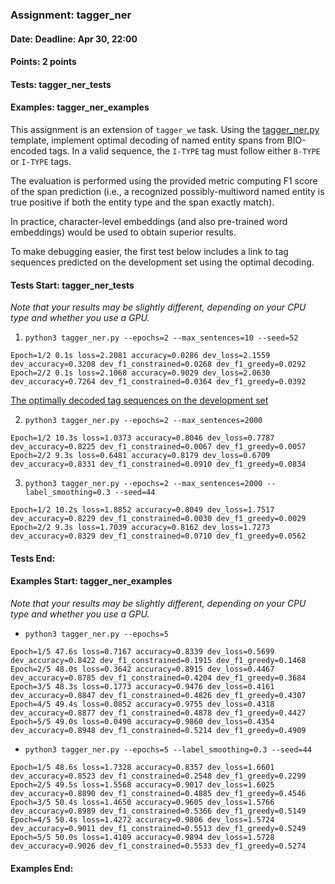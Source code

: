 ### Assignment: tagger_ner
#### Date: Deadline: Apr 30, 22:00
#### Points: 2 points
#### Tests: tagger_ner_tests
#### Examples: tagger_ner_examples

This assignment is an extension of `tagger_we` task. Using the
[tagger_ner.py](https://github.com/ufal/npfl138/tree/master/labs/09/tagger_ner.py)
template, implement optimal decoding of named entity spans from
BIO-encoded tags. In a valid sequence, the `I-TYPE` tag must follow either
`B-TYPE` or `I-TYPE` tags.

The evaluation is performed using the provided metric computing F1 score of the
span prediction (i.e., a recognized possibly-multiword named entity is true
positive if both the entity type and the span exactly match).

In practice, character-level embeddings (and also pre-trained word embeddings)
would be used to obtain superior results.

To make debugging easier, the first test below includes a link to tag sequences
predicted on the development set using the optimal decoding.

#### Tests Start: tagger_ner_tests
_Note that your results may be slightly different, depending on your CPU type and whether you use a GPU._

1. `python3 tagger_ner.py --epochs=2 --max_sentences=10 --seed=52`
```
Epoch=1/2 0.1s loss=2.2081 accuracy=0.0286 dev_loss=2.1559 dev_accuracy=0.3208 dev_f1_constrained=0.0268 dev_f1_greedy=0.0292
Epoch=2/2 0.1s loss=2.1068 accuracy=0.9029 dev_loss=2.0630 dev_accuracy=0.7264 dev_f1_constrained=0.0364 dev_f1_greedy=0.0392
```
[The optimally decoded tag sequences on the development set](//ufal.mff.cuni.cz/~straka/courses/npfl138/2324/tasks/figures/tagger_ner.test-1.txt)

2. `python3 tagger_ner.py --epochs=2 --max_sentences=2000`
```
Epoch=1/2 10.3s loss=1.0373 accuracy=0.8046 dev_loss=0.7787 dev_accuracy=0.8225 dev_f1_constrained=0.0067 dev_f1_greedy=0.0057
Epoch=2/2 9.3s loss=0.6481 accuracy=0.8179 dev_loss=0.6709 dev_accuracy=0.8331 dev_f1_constrained=0.0910 dev_f1_greedy=0.0834
```

3. `python3 tagger_ner.py --epochs=2 --max_sentences=2000 --label_smoothing=0.3 --seed=44`
```
Epoch=1/2 10.2s loss=1.8852 accuracy=0.8049 dev_loss=1.7517 dev_accuracy=0.8229 dev_f1_constrained=0.0030 dev_f1_greedy=0.0029
Epoch=2/2 9.3s loss=1.7039 accuracy=0.8162 dev_loss=1.7273 dev_accuracy=0.8329 dev_f1_constrained=0.0710 dev_f1_greedy=0.0562
```
#### Tests End:
#### Examples Start: tagger_ner_examples
_Note that your results may be slightly different, depending on your CPU type and whether you use a GPU._

- `python3 tagger_ner.py --epochs=5`
```
Epoch=1/5 47.6s loss=0.7167 accuracy=0.8339 dev_loss=0.5699 dev_accuracy=0.8422 dev_f1_constrained=0.1915 dev_f1_greedy=0.1468
Epoch=2/5 48.0s loss=0.3642 accuracy=0.8915 dev_loss=0.4467 dev_accuracy=0.8785 dev_f1_constrained=0.4204 dev_f1_greedy=0.3684
Epoch=3/5 48.3s loss=0.1773 accuracy=0.9476 dev_loss=0.4161 dev_accuracy=0.8847 dev_f1_constrained=0.4826 dev_f1_greedy=0.4307
Epoch=4/5 49.4s loss=0.0852 accuracy=0.9755 dev_loss=0.4318 dev_accuracy=0.8877 dev_f1_constrained=0.4878 dev_f1_greedy=0.4427
Epoch=5/5 49.0s loss=0.0490 accuracy=0.9860 dev_loss=0.4354 dev_accuracy=0.8948 dev_f1_constrained=0.5214 dev_f1_greedy=0.4909
```

- `python3 tagger_ner.py --epochs=5 --label_smoothing=0.3 --seed=44`
```
Epoch=1/5 48.6s loss=1.7328 accuracy=0.8357 dev_loss=1.6601 dev_accuracy=0.8523 dev_f1_constrained=0.2548 dev_f1_greedy=0.2299
Epoch=2/5 49.5s loss=1.5568 accuracy=0.9017 dev_loss=1.6025 dev_accuracy=0.8890 dev_f1_constrained=0.4885 dev_f1_greedy=0.4546
Epoch=3/5 50.4s loss=1.4650 accuracy=0.9605 dev_loss=1.5766 dev_accuracy=0.8989 dev_f1_constrained=0.5366 dev_f1_greedy=0.5149
Epoch=4/5 50.4s loss=1.4272 accuracy=0.9806 dev_loss=1.5724 dev_accuracy=0.9011 dev_f1_constrained=0.5513 dev_f1_greedy=0.5249
Epoch=5/5 50.0s loss=1.4109 accuracy=0.9894 dev_loss=1.5728 dev_accuracy=0.9026 dev_f1_constrained=0.5533 dev_f1_greedy=0.5274
```
#### Examples End:
